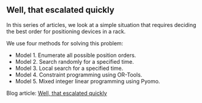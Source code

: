 ## Well, that escalated quickly
In this series of articles, we look at a simple situation that requires deciding the best order for positioning devices in a rack.

We use four methods for solving this problem:
- Model 1. Enumerate all possible position orders.
- Model 2. Search randomly for a specified time.
- Model 3. Local search for a specified time.
- Model 4. Constraint programming using OR-Tools.
- Model 5. Mixed integer linear programming using Pyomo.

Blog article: [Well, that escalated quickly](https://www.solvermax.com/blog/well-that-escalated-quickly-enumeration)
